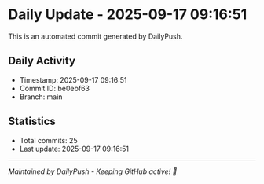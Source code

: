 # Daily Update - 2025-09-17 09:16:51

This is an automated commit generated by DailyPush.

## Daily Activity
- Timestamp: 2025-09-17 09:16:51
- Commit ID: be0ebf63
- Branch: main

## Statistics
- Total commits: 25
- Last update: 2025-09-17 09:16:51

---
*Maintained by DailyPush - Keeping GitHub active! 🚀*
